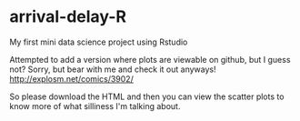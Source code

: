 # arrival-delay-R
My first mini data science project using Rstudio

Attempted to add a version where plots are viewable on github, but I guess not? 
Sorry, but bear with me and check it out anyways!
http://explosm.net/comics/3902/

So please download the HTML and then you can view the scatter plots to know more of what silliness I'm talking about. 
